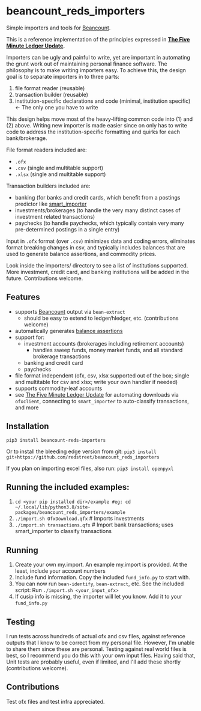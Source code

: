 # beancount_reds_importers

Simple importers and tools for [Beancount](https://github.com/beancount/beancount).

This is a reference implementation of the principles expressed in
**[The Five Minute Ledger Update](https://reds-rants.netlify.app/personal-finance/the-five-minute-ledger-update/).**

Importers can be ugly and painful to write, yet are important in automating the grunt
work out of maintaining personal finance software. The philosophy is to make writing
importers easy. To achieve this, the design goal is to separate importers in to three
parts:

1. file format reader (reusable)
2. transaction builder (reusable)
3. institution-specific declarations and code (minimal, institution specific) <- The
   only one you have to write

This design helps move most of the heavy-lifting common code into (1) and (2) above.
Writing new importer is made easier since on only has to write code to address the
institution-specific formatting and quirks for each bank/brokerage.

File format readers included are:
- `.ofx`
- `.csv` (single and multitable support)
- `.xlsx` (single and multitable support)

Transaction builders included are:
- banking (for banks and credit cards, which benefit from a postings predictor like
  [smart_importer](https://github.com/beancount/smart_importer)
- investments/brokerages (to handle the very many distinct cases of investment related
  transactions)
- paychecks (to handle paychecks, which typically contain very many pre-determined
  postings in a single entry)

Input in `.ofx` format (over `.csv`) minimizes data and coding errors, eliminates format
breaking changes in csv, and typically includes balances that are used to generate
balance assertions, and commodity prices.

Look inside the importers/ directory to see a list of institutions supported. More
investment, credit card, and banking institutions will be added in the future.
Contributions welcome.

## Features
- supports [Beancount](https://github.com/beancount/beancount) output via `bean-extract`
  - should be easy to extend to ledger/hledger, etc. (contributions welcome)
- automatically generates [balance assertions](https://reds-rants.netlify.app/personal-finance/automating-balance-assertions/)
- support for:
  - investment accounts (brokerages including retirement accounts)
    - handles sweep funds, money market funds, and all standard brokerage transactions
  - banking and credit card
  - paychecks
- file format independent (ofx, csv, xlsx supported out of the box; single and
  multitable for csv and xlsx; write your own handler if needed)
- supports commodity-leaf accounts
- see [The Five Minute Ledger Update](https://reds-rants.netlify.app/personal-finance/the-five-minute-ledger-update/)
  for automating downloads via `ofxclient`, connecting to `smart_importer` to
  auto-classify transactions, and more


## Installation
`pip3 install beancount-reds-importers`

Or to install the bleeding edge version from git:
`pip3 install git+https://github.com/redstreet/beancount_reds_importers`

If you plan on importing excel files, also run:
`pip3 install openpyxl`

## Running the included examples:
1. `cd <your pip installed dir>/example #eg: cd ~/.local/lib/python3.8/site-packages/beancount_reds_importers/example`
2. `./import.sh OfxDownload.qfx` # Imports investments
3. `./import.sh transactions.qfx` # Import bank transactions; uses smart_importer to classify transactions

## Running
1. Create your own my.import. An example my.import is provided. At the least, include your account numbers
2. Include fund information. Copy the included `fund_info.py` to start with.
3. You can now run `bean-identify`, `bean-extract`, etc. See the included script: Run `./import.sh <your_input_ofx>`
4. If cusip info is missing, the importer will let you know. Add it to your `fund_info.py`

## Testing
I run tests across hundreds of actual ofx and csv files, against reference outputs that
I know to be correct from my personal file. However, I'm unable to share them since
these are personal. Testing against real world files is best, so I recommend you do this
with your own input files. Having said that, Unit tests are probably useful, even if
limited, and I'll add these shortly (contributions welcome).

## Contributions
Test ofx files and test infra appreciated.

